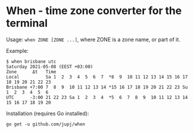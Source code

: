 # When - time zone converter for the terminal

Usage: `when ZONE [ZONE ...]`, where ZONE is a zone name, or part of it.

Example:
```
$ when brisbane utc
Saturday 2021-05-08 (EEST +03:00)
Zone      Δt   Time
Local          Sa 1  2  3  4  5  6  7  *8  9  10 11 12 13 14 15 16 17 18 19 20 21 22 23
Brisbane +7:00 7  8  9  10 11 12 13 14 *15 16 17 18 19 20 21 22 23 Su 1  2  3  4  5  6
UTC      -3:00 21 22 23 Sa 1  2  3  4  *5  6  7  8  9  10 11 12 13 14 15 16 17 18 19 20
```

Installation (requires Go installed):

`go get -u github.com/jupj/when`
